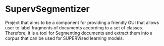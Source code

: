 # SupervSegmentizer
Project that aims to be a component for providing a friendly GUI that allows user to label fragments of documents according to a set of classes. Therefore, it is a tool for Segmenting documents and extract them into a corpus that can be used for SUPERVised learning models.
